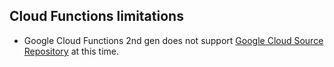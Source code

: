 ## Cloud Functions limitations

- Google Cloud Functions 2nd gen does not support [Google Cloud Source Repository](https://cloud.google.com/functions/docs/deploy#from-source-repo) at this time.
